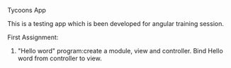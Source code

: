 Tycoons App

This is a testing app which is been developed for angular training session.


First Assignment:

1) "Hello word" program:create a module, view and controller. Bind Hello word from controller to view.